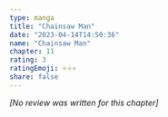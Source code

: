 ```yaml
---
type: manga
title: "Chainsaw Man"
date: "2023-04-14T14:50:36"
name: "Chainsaw Man"
chapter: 11
rating: 3
ratingEmoji: ⭐️⭐️⭐️
share: false
---
```


*[No review was written for this chapter]*

